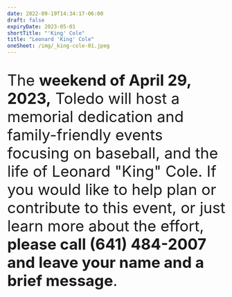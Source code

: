```yaml
---
date: 2022-09-19T14:34:17-06:00
draft: false
expiryDate: 2023-05-01
shortTitle: "'King' Cole" 
title: "Leonard 'King' Cole"
oneSheet: /img/_king-cole-01.jpeg
---
```


<p style="font-size:35px;">The <b>weekend of April 29, 2023,</b> Toledo will host a memorial dedication and family-friendly events focusing on baseball, and the life of Leonard "King" Cole.  If you would like to help plan or contribute to this event, or just learn more about the effort, <b>please call (641) 484-2007 and leave your name and a brief message</b>.</p>
